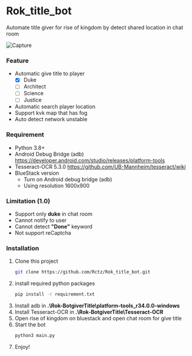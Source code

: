 # Rok_title_bot
Automate title giver for rise of kingdom by detect shared location in chat room

![Capture](https://user-images.githubusercontent.com/46108793/221357768-639f6061-c1d5-4d71-9b61-f520d085911d.jpg)


### Feature
* Automatic give title to player
  - [X] Duke
  - [ ] Architect
  - [ ] Science
  - [ ] Justice
* Automatic search player location
* Support kvk map that has fog
* Auto detect network unstable

### Requirement
* Python 3.8+
* Android Debug Bridge (adb)
    https://developer.android.com/studio/releases/platform-tools
* Tesseract-OCR 5.3.0
    https://github.com/UB-Mannheim/tesseract/wiki
* BlueStack version
   - Turn on Android debug bridge (adb)
   - Using resolution 1600x900

### Limitation (1.0)
* Support only **duke** in chat room
* Cannot notify to user
* Cannot detect **"Done"** keyword
* Not support reCaptcha

### Installation
1) Clone this project
    ```bash
    git clone https://github.com/Rctz/Rok_title_bot.git
    ```
2) install required python packages
    ```bash
    pip install -r requirement.txt
    ```
3) Install adb in **.\Rok-BotgiverTitle\platform-tools_r34.0.0-windows**
4) Install Tesseract-OCR in **.\Rok-BotgiverTitle\Tesseract-OCR**
5) Open rise of kingdom on bluestack and open chat room for give title
6) Start the bot 
    ```python
    python3 main.py
    ```
7) Enjoy!
